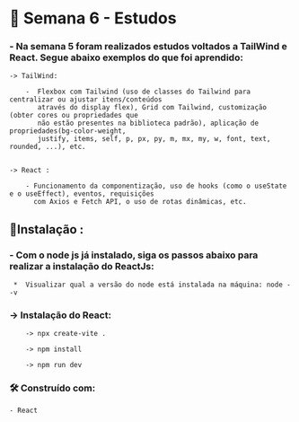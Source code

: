 # 🧠 Semana 6 - Estudos

### - Na semana 5 foram realizados estudos voltados a TailWind e React. Segue abaixo exemplos do que foi aprendido: 

    -> TailWind:

        -  Flexbox com Tailwind (uso de classes do Tailwind para centralizar ou ajustar itens/conteúdos 
           através do display flex), Grid com Tailwind, customização (obter cores ou propriedades que 
           não estão presentes na biblioteca padrão), aplicação de propriedades(bg-color-weight, 
           justify, items, self, p, px, py, m, mx, my, w, font, text, rounded, ...), etc.


    -> React :

        - Funcionamento da componentização, uso de hooks (como o useState e o useEffect), eventos, requisições 
          com Axios e Fetch API, o uso de rotas dinâmicas, etc.


## 🔧Instalação :

### - Com o node js já instalado, siga os passos abaixo para realizar a instalação do ReactJs:

     *  Visualizar qual a versão do node está instalada na máquina: node --v 

### -> Instalação do React:

        -> npx create-vite .

        -> npm install

        -> npm run dev


### 🛠️ Construído com:

    - React